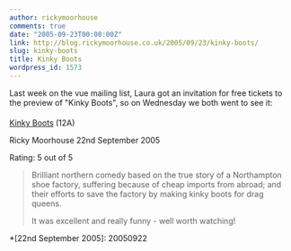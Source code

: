 ```yaml
---
author: rickymoorhouse
comments: true
date: "2005-09-23T00:00:00Z"
link: http://blog.rickymoorhouse.co.uk/2005/09/23/kinky-boots/
slug: kinky-boots
title: Kinky Boots
wordpress_id: 1573
---
```


Last week on the vue mailing list, Laura got an invitation for free tickets to the preview of "Kinky Boots", so on Wednesday we both went to see it:



 

#### 
  [
  Kinky Boots](http://imdb.com/title/tt0434124/) (12A)
 


 Ricky Moorhouse
 22nd September 2005
 

Rating: 5 out of 5


 

<blockquote>
Brilliant northern comedy based on the true story of a Northampton shoe factory, suffering because of cheap imports
from abroad; and their efforts to save the factory by making kinky boots for drag queens.  

It was excellent and really funny - well worth watching!
 
> 
> </blockquote>



  *[22nd September 2005]: 20050922
